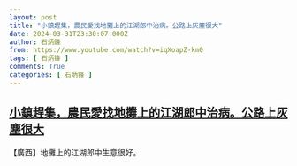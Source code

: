```yaml
---
layout: post
title: "小鎮趕集，農民愛找地攤上的江湖郎中治病。公路上灰塵很大"
date: 2024-03-31T23:30:07.000Z
author: 石炳鋒
from: https://www.youtube.com/watch?v=iqXoapZ-km0
tags: [ 石炳锋 ]
comments: True
categories: [ 石炳锋 ]
---
```

<!--1711927807000-->
[小鎮趕集，農民愛找地攤上的江湖郎中治病。公路上灰塵很大](https://www.youtube.com/watch?v=iqXoapZ-km0)
------

<div>
【廣西】地攤上的江湖郎中生意很好。
</div>
